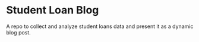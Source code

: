 # Student Loan Blog

A repo to collect and analyze student loans data and present it as a dynamic blog post.
